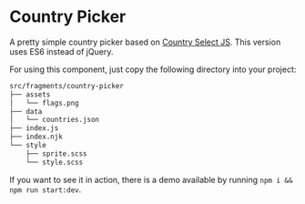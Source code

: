 # Country Picker

A pretty simple country picker based on [Country Select JS](https://github.com/mrmarkfrench/country-select-js). This version uses ES6 instead of jQuery.

For using this component, just copy the following directory into your project:

``` bash
src/fragments/country-picker
├── assets
│   └── flags.png
├── data
│   └── countries.json
├── index.js
├── index.njk
└── style
    ├── sprite.scss
    └── style.scss
```

If you want to see it in action, there is a demo available by running `npm i && npm run start:dev`.
